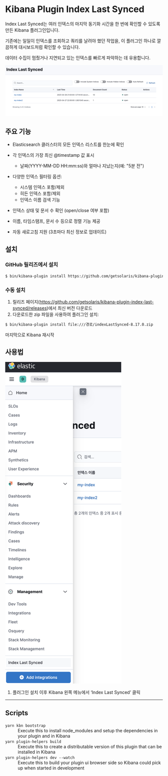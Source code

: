 # Kibana Plugin Index Last Synced

Index Last Synced는 여러 인덱스의 마지막 동기화 시간을 한 번에 확인할 수 있도록 만든 Kibana 플러그인입니다.


기존에는 일일이 인덱스를 조회하고 쿼리를 날려야 했던 작업을, 이 플러그인 하나로 깔끔하게 대시보드처럼 확인할 수 있습니다.


데이터 수집이 멈췄거나 지연되고 있는 인덱스를 빠르게 파악하는 데 유용합니다.

![1](https://raw.githubusercontent.com/getsolaris/kibana-plugin-index-last-synced/refs/heads/main/images/22222.png)


## 주요 기능

- Elasticsearch 클러스터의 모든 인덱스 리스트를 한눈에 확인
- 각 인덱스의 가장 최신 @timestamp 값 표시
  - 날짜(YYYY-MM-DD HH:mm:ss)와 얼마나 지났는지(예: "5분 전")
- 다양한 인덱스 필터링 옵션:
  - 시스템 인덱스 포함/제외
  - 히든 인덱스 포함/제외
  - 인덱스 이름 검색 기능

- 인덱스 상태 및 문서 수 확인 (open/close 여부 포함)
- 이름, 타임스탬프, 문서 수 등으로 정렬 기능 제공
- 자동 새로고침 지원 (3초마다 최신 정보로 업데이트)

## 설치

### GitHub 릴리즈에서 설치

```bash
$ bin/kibana-plugin install https://github.com/getsolaris/kibana-plugin-index-last-synced/releases/download/8.17.0/indexLastSynced-8.17.0.zip
```

### 수동 설치

1. 릴리즈 페이지(https://github.com/getsolaris/kibana-plugin-index-last-synced/releases)에서 최신 버전 다운로드
2. 다운로드한 zip 파일을 사용하여 플러그인 설치:
```bash
$ bin/kibana-plugin install file:///경로/indexLastSynced-8.17.0.zip
```

마지막으로 Kibana 재시작


## 사용법

![2](https://raw.githubusercontent.com/getsolaris/kibana-plugin-index-last-synced/refs/heads/main/images/111111.png)

1. 플러그인 설치 이후 Kibana 왼쪽 메뉴에서 ‘Index Last Synced’ 클릭


---


## Scripts

<dl>
  <dt><code>yarn kbn bootstrap</code></dt>
  <dd>Execute this to install node_modules and setup the dependencies in your plugin and in Kibana</dd>

  <dt><code>yarn plugin-helpers build</code></dt>
  <dd>Execute this to create a distributable version of this plugin that can be installed in Kibana</dd>

  <dt><code>yarn plugin-helpers dev --watch</code></dt>
    <dd>Execute this to build your plugin ui browser side so Kibana could pick up when started in development</dd>
</dl>

